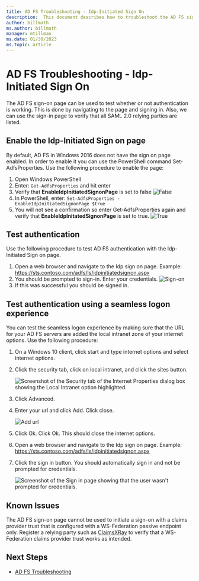```yaml
---
title: AD FS Troubleshooting - Idp-Initiated Sign On
description:  This document describes how to troubleshoot the AD FS sign on page.
author: billmath
ms.author: billmath
manager: mtillman
ms.date: 01/30/2023
ms.topic: article
---
```


# AD FS Troubleshooting - Idp-Initiated Sign On
The AD FS sign-on page can be used to test whether or not authentication is working.  This is done by navigating to the page and signing in.  Also, we can use the sign-in page to verify that all SAML 2.0 relying parties are listed.

## Enable the Idp-Initiated Sign on page
By default, AD FS in Windows 2016 does not have the sign on page enabled.  In order to enable it you can use the PowerShell command Set-AdfsProperties.  Use the following procedure to enable the page:

1.  Open Windows PowerShell
2.  Enter:  `Get-AdfsProperties` and hit enter
3.  Verify that **EnableIdpInitiatedSignonPage** is set to false
![False](media/ad-fs-tshoot-initiatedsignon/idp2.png)
4.  In PowerShell, enter:  `Set-AdfsProperties -EnableIdpInitiatedSignonPage $true`
5.  You will not see a confirmation so enter Get-AdfsProperties again and verify that **EnableIdpInitatedSignonPage** is set to true.
![True](media/ad-fs-tshoot-initiatedsignon/idp4.png)

## Test authentication
Use the following procedure to test AD FS authentication with the Idp-Initiated Sign on page.

1.  Open a web browser and navigate to the Idp sign on page.  Example:  https://sts.contoso.com/adfs/ls/idpinitiatedsignon.aspx
2.  You should be prompted to sign-in.  Enter your credentials.
![Sign-on](media/ad-fs-tshoot-initiatedsignon/idp5.png)
3.  If this was successful you should be signed in.


## Test authentication using a seamless logon experience

You can test the seamless logon experience by making sure that the URL for your AD FS servers are added the local intranet zone of your internet options.  Use the following procedure:

1. On a Windows 10 client, click start and type internet options and select internet options.

1. Click the security tab, click on local intranet, and click the sites button.

    ![Screenshot of the Security tab of the Internet Properties dialog box showing the Local Intranet option highlighted.](media/ad-fs-tshoot-initiatedsignon/idp8.png)

1. Click Advanced.

1. Enter your url and click Add.  Click close.

    ![Add url](media/ad-fs-tshoot-initiatedsignon/idp9.png)

1. Click Ok.  Click Ok.  This should close the internet options.

1. Open a web browser and navigate to the Idp sign on page.  Example:  https://sts.contoso.com/adfs/ls/idpinitiatedsignon.aspx

1. Click the sign in button.  You should automatically sign in and not be prompted for credentials.

    ![Screenshot of the Sign in page showing that the user wasn't prompted for credentials.](media/ad-fs-tshoot-initiatedsignon/idp6.png)

## Known Issues

The AD FS sign-on page cannot be used to initiate a sign-on with a claims provider trust that is configured with a WS-Federation passive endpoint only. Register a relying party such as [ClaimsXRay](https://adfshelp.microsoft.com/ClaimsXray/TokenRequest) to verify that a WS-Federation claims provider trust works as intended.

## Next Steps

- [AD FS Troubleshooting](ad-fs-tshoot-overview.md)
